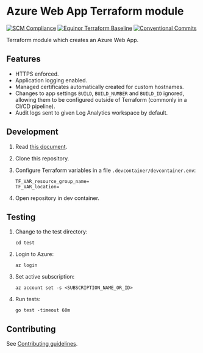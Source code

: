 # Azure Web App Terraform module

[![SCM Compliance](https://scm-compliance-api.radix.equinor.com/repos/equinor/terraform-azurerm-web-app/badge)](https://scm-compliance-api.radix.equinor.com/repos/equinor/terraform-azurerm-web-app/badge)
[![Equinor Terraform Baseline](https://img.shields.io/badge/Equinor%20Terraform%20Baseline-1.0.0-blueviolet)](https://github.com/equinor/terraform-baseline)
[![Conventional Commits](https://img.shields.io/badge/Conventional%20Commits-1.0.0-yellow.svg)](https://conventionalcommits.org)

Terraform module which creates an Azure Web App.

## Features

- HTTPS enforced.
- Application logging enabled.
- Managed certificates automatically created for custom hostnames.
- Changes to app settings `BUILD`, `BUILD_NUMBER` and `BUILD_ID` ignored, allowing them to be configured outside of Terraform (commonly in a CI/CD pipeline).
- Audit logs sent to given Log Analytics workspace by default.

## Development

1. Read [this document](https://code.visualstudio.com/docs/devcontainers/containers).

1. Clone this repository.

1. Configure Terraform variables in a file `.devcontainer/devcontainer.env`:

    ```env
    TF_VAR_resource_group_name=
    TF_VAR_location=
    ```

1. Open repository in dev container.

## Testing

1. Change to the test directory:

    ```console
    cd test
    ```

1. Login to Azure:

    ```console
    az login
    ```

1. Set active subscription:

    ```console
    az account set -s <SUBSCRIPTION_NAME_OR_ID>
    ```

1. Run tests:

    ```console
    go test -timeout 60m
    ```

## Contributing

See [Contributing guidelines](https://github.com/equinor/terraform-baseline/blob/main/CONTRIBUTING.md).
